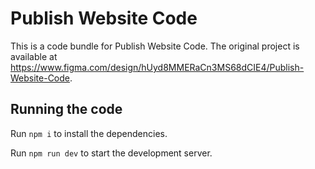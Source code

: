 
  # Publish Website Code

  This is a code bundle for Publish Website Code. The original project is available at https://www.figma.com/design/hUyd8MMERaCn3MS68dCIE4/Publish-Website-Code.

  ## Running the code

  Run `npm i` to install the dependencies.

  Run `npm run dev` to start the development server.
  